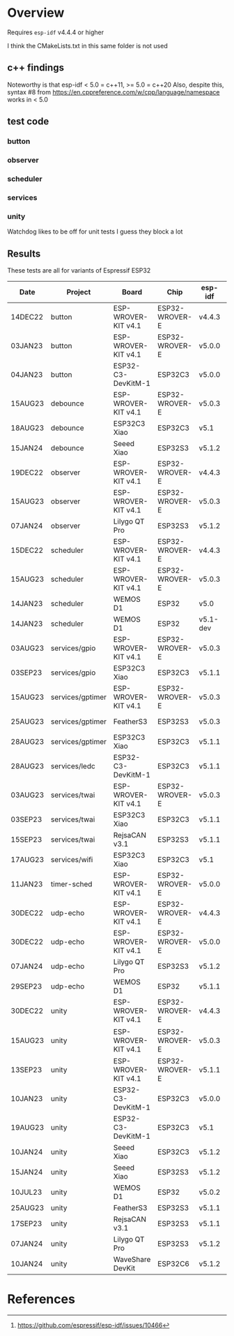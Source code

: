 # Overview

Requires `esp-idf` v4.4.4 or higher

I think the CMakeLists.txt in this same folder is not used

## c++ findings

Noteworthy is that esp-idf < 5.0 = c++11, >= 5.0 = c++20
Also, despite this, syntax #8 from https://en.cppreference.com/w/cpp/language/namespace works in < 5.0

## test code

### button

### observer

### scheduler

### services

### unity

Watchdog likes to be off for unit tests I guess they block a lot

## Results

These tests are all for variants of Espressif ESP32

|   Date  | Project      | Board                | Chip           | esp-idf  | Result  | Notes
| ------- | ------------ | -------------------- | -------------- | -------  | ------- | -----
| 14DEC22 | button       | ESP-WROVER-KIT v4.1  | ESP32-WROVER-E | v4.4.3   | Pass     | FreeRTOS 'held' works at a rudimentary level
| 03JAN23 | button       | ESP-WROVER-KIT v4.1  | ESP32-WROVER-E | v5.0.0   | Pass     |
| 04JAN23 | button       | ESP32-C3-DevKitM-1   | ESP32C3        | v5.0.0   | Pass     |
| 15AUG23 | debounce     | ESP-WROVER-KIT v4.1  | ESP32-WROVER-E | v5.0.3   | Pass     |
| 18AUG23 | debounce     | ESP32C3 Xiao         | ESP32C3        | v5.1     | Pass     | Tested against GPIO9 boot button
| 15JAN24 | debounce     | Seeed Xiao           | ESP32S3        | v5.1.2   | Pass     |
| 19DEC22 | observer     | ESP-WROVER-KIT v4.1  | ESP32-WROVER-E | v4.4.3   | Pass     |
| 15AUG23 | observer     | ESP-WROVER-KIT v4.1  | ESP32-WROVER-E | v5.0.3   | Pass     |
| 07JAN24 | observer     | Lilygo QT Pro        | ESP32S3        | v5.1.2   | Pass     | 
| 15DEC22 | scheduler    | ESP-WROVER-KIT v4.1  | ESP32-WROVER-E | v4.4.3   | Pass     |
| 15AUG23 | scheduler    | ESP-WROVER-KIT v4.1  | ESP32-WROVER-E | v5.0.3   | Pass     |
| 14JAN23 | scheduler    | WEMOS D1             | ESP32          | v5.0     | Pass     |
| 14JAN23 | scheduler    | WEMOS D1             | ESP32          | v5.1-dev | Fail     | Runs, wake is broken - smells like a race condition
| 03AUG23 | services/gpio | ESP-WROVER-KIT v4.1 | ESP32-WROVER-E | v5.0.3   | Pass     |
| 03SEP23 | services/gpio | ESP32C3 Xiao        | ESP32C3        | v5.1.1   | Pass     |
| 15AUG23 | services/gptimer | ESP-WROVER-KIT v4.1 | ESP32-WROVER-E | v5.0.3   | Compiles     |
| 25AUG23 | services/gptimer | FeatherS3        | ESP32S3        | v5.0.3   | Partial  | Runs, but 2nd time it goes to sleep it never wakes up
| 28AUG23 | services/gptimer | ESP32C3 Xiao     | ESP32C3        | v5.1.1   | Pass     |
| 28AUG23 | services/ledc | ESP32-C3-DevKitM-1  | ESP32C3        | v5.1.1   | Pass     | 
| 03AUG23 | services/twai | ESP-WROVER-KIT v4.1 | ESP32-WROVER-E | v5.0.3   | Pass     |
| 03SEP23 | services/twai | ESP32C3 Xiao        | ESP32C3        | v5.1.1   | Pass     |
| 15SEP23 | services/twai | RejsaCAN v3.1       | ESP32S3        | v5.1.1   | Pass     |
| 17AUG23 | services/wifi | ESP32C3 Xiao        | ESP32C3        | v5.1     | Pass     |
| 11JAN23 | timer-sched  | ESP-WROVER-KIT v4.1  | ESP32-WROVER-E | v5.0.0   | Pass     | Runtime complaints about timer not initializing - still runs
| 30DEC22 | udp-echo     | ESP-WROVER-KIT v4.1  | ESP32-WROVER-E | v4.4.3   | Pass     |
| 30DEC22 | udp-echo     | ESP-WROVER-KIT v4.1  | ESP32-WROVER-E | v5.0.0   | Pass     |
| 07JAN24 | udp-echo     | Lilygo QT Pro        | ESP32S3        | v5.1.2   | Pass     |
| 29SEP23 | udp-echo     | WEMOS D1             | ESP32          | v5.1.1   | Pass     |
| 30DEC22 | unity        | ESP-WROVER-KIT v4.1  | ESP32-WROVER-E | v4.4.3   | Pass     |
| 15AUG23 | unity        | ESP-WROVER-KIT v4.1  | ESP32-WROVER-E | v5.0.3   | Pass | Was hitting LWIP_TCPIP_CORE_LOCKING glitch[^1], not now
| 13SEP23 | unity        | ESP-WROVER-KIT v4.1  | ESP32-WROVER-E | v5.1.1   | Pass     |
| 10JAN23 | unity        | ESP32-C3-DevKitM-1   | ESP32C3        | v5.0.0   | Pass     | 
| 19AUG23 | unity        | ESP32-C3-DevKitM-1   | ESP32C3        | v5.1     | Pass     | 
| 10JAN24 | unity        | Seeed Xiao           | ESP32C3        | v5.1.2   | Pass     | 
| 15JAN24 | unity        | Seeed Xiao           | ESP32S3        | v5.1.2   | Pass     | 
| 10JUL23 | unity        | WEMOS D1             | ESP32          | v5.0.2   | Pass     |
| 25AUG23 | unity        | FeatherS3            | ESP32S3        | v5.1.1   | Pass     | 
| 17SEP23 | unity        | RejsaCAN v3.1        | ESP32S3        | v5.1.1   | Pass     | 
| 07JAN24 | unity        | Lilygo QT Pro        | ESP32S3        | v5.1.2   | Pass     | 
| 10JAN24 | unity        | WaveShare DevKit     | ESP32C6        | v5.1.2   | Pass     | 

# References

[^1]: https://github.com/espressif/esp-idf/issues/10466 


